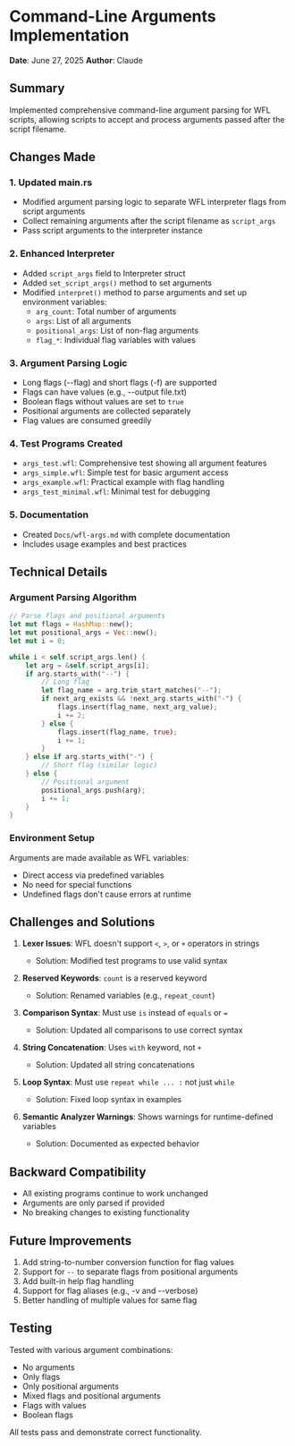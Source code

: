 # Command-Line Arguments Implementation

**Date**: June 27, 2025
**Author**: Claude

## Summary

Implemented comprehensive command-line argument parsing for WFL scripts, allowing scripts to accept and process arguments passed after the script filename.

## Changes Made

### 1. Updated main.rs
- Modified argument parsing logic to separate WFL interpreter flags from script arguments
- Collect remaining arguments after the script filename as `script_args`
- Pass script arguments to the interpreter instance

### 2. Enhanced Interpreter
- Added `script_args` field to Interpreter struct
- Added `set_script_args()` method to set arguments
- Modified `interpret()` method to parse arguments and set up environment variables:
  - `arg_count`: Total number of arguments
  - `args`: List of all arguments
  - `positional_args`: List of non-flag arguments
  - `flag_*`: Individual flag variables with values

### 3. Argument Parsing Logic
- Long flags (--flag) and short flags (-f) are supported
- Flags can have values (e.g., --output file.txt)
- Boolean flags without values are set to `true`
- Positional arguments are collected separately
- Flag values are consumed greedily

### 4. Test Programs Created
- `args_test.wfl`: Comprehensive test showing all argument features
- `args_simple.wfl`: Simple test for basic argument access
- `args_example.wfl`: Practical example with flag handling
- `args_test_minimal.wfl`: Minimal test for debugging

### 5. Documentation
- Created `Docs/wfl-args.md` with complete documentation
- Includes usage examples and best practices

## Technical Details

### Argument Parsing Algorithm
```rust
// Parse flags and positional arguments
let mut flags = HashMap::new();
let mut positional_args = Vec::new();
let mut i = 0;

while i < self.script_args.len() {
    let arg = &self.script_args[i];
    if arg.starts_with("--") {
        // Long flag
        let flag_name = arg.trim_start_matches("--");
        if next_arg_exists && !next_arg.starts_with("-") {
            flags.insert(flag_name, next_arg_value);
            i += 2;
        } else {
            flags.insert(flag_name, true);
            i += 1;
        }
    } else if arg.starts_with("-") {
        // Short flag (similar logic)
    } else {
        // Positional argument
        positional_args.push(arg);
        i += 1;
    }
}
```

### Environment Setup
Arguments are made available as WFL variables:
- Direct access via predefined variables
- No need for special functions
- Undefined flags don't cause errors at runtime

## Challenges and Solutions

1. **Lexer Issues**: WFL doesn't support `<`, `>`, or `+` operators in strings
   - Solution: Modified test programs to use valid syntax

2. **Reserved Keywords**: `count` is a reserved keyword
   - Solution: Renamed variables (e.g., `repeat_count`)

3. **Comparison Syntax**: Must use `is` instead of `equals` or `=`
   - Solution: Updated all comparisons to use correct syntax

4. **String Concatenation**: Uses `with` keyword, not `+`
   - Solution: Updated all string concatenations

5. **Loop Syntax**: Must use `repeat while ... :` not just `while`
   - Solution: Fixed loop syntax in examples

6. **Semantic Analyzer Warnings**: Shows warnings for runtime-defined variables
   - Solution: Documented as expected behavior

## Backward Compatibility

- All existing programs continue to work unchanged
- Arguments are only parsed if provided
- No breaking changes to existing functionality

## Future Improvements

1. Add string-to-number conversion function for flag values
2. Support for `--` to separate flags from positional arguments
3. Add built-in help flag handling
4. Support for flag aliases (e.g., -v and --verbose)
5. Better handling of multiple values for same flag

## Testing

Tested with various argument combinations:
- No arguments
- Only flags
- Only positional arguments
- Mixed flags and positional arguments
- Flags with values
- Boolean flags

All tests pass and demonstrate correct functionality.